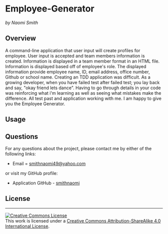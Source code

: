 # Employee-Generator

_by Naomi Smith_

## Overview

<p> A command-line application that user input will create profiles for employee. User input is accepted and team members information is created. Information is displayed in a team member format in an HTML file. Information is displayed based off of employee's role. The displayed information provide employee name, ID, email address, office number, Github or school name.  Creating an TDD application was difficult. As a growing developer, when you have failed test after failed test; you lay back and say, "okay friend lets dance". Having to go through details in your code was reinforcing what i'm learning as well as seeing what mistakes make the difference. All test past and application working with me. I am happy to give you the Employee Generator.  <p>

## Usage

<!-- ![Live Demo](assets/images/WeatherDashboard.gif) -->

<!-- [Live webpage](https://smithnaomi.github.io/Weather-Dashboard/) -->

## Questions

For any questions about the project, please contact me by either of the following links:

- Email = smithnaomi49@yahoo.com

or visit my GitHub profile:

- Application GitHub - [smithnaomi](https://github.com/smithnaomi/Employee-Generator-)

## License

---

<a rel="license" href="http://creativecommons.org/licenses/by-sa/4.0/"><img alt="Creative Commons License" style="border-width:0" src="https://i.creativecommons.org/l/by-sa/4.0/88x31.png" /></a><br />This work is licensed under a <a rel="license" href="http://creativecommons.org/licenses/by-sa/4.0/">Creative Commons Attribution-ShareAlike 4.0 International License</a>.
